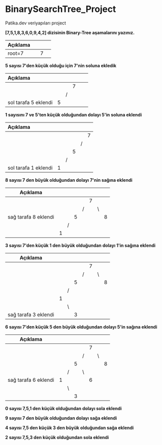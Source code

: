 # BinarySearchTree_Project
Patika.dev veriyapıları project

**[7,5,1,8,3,6,0,9,4,2] dizisinin Binary-Tree aşamalarını yazınız.**  

| Açıklama |      |      |      |
| -------- | :--: | :--: | ---- |
| root=7   |      |  7   |      |
          
**5 sayısı 7'den küçük olduğu için 7'nin soluna ekledik**

| Açıklama             |      |      |      |      |      |
| :------------------- | :--: | :--: | :--: | ---- | ---- |
|                      |      |      |  7   |      |      |
|                      |      |  /   |      |      |      |
| sol tarafa 5 eklendi |  5   |      |      |      |      |

**1 sayısını 7 ve 5'ten küçük olduğundan dolayı 5'in soluna eklendi**

| Açıklama             |      |      |      |      |      |
| :------------------- | :--: | :--: | :--: | :--: | :--: |
|                      |      |      |      |      |  7   |
|                      |      |      |      |  /   |      |
|                      |      |      |  5   |      |      |
|                      |      |  /   |      |      |      |
| sol tarafa 1 eklendi |  1   |      |      |      |      |

**8 sayısı 7 den büyük olduğundan dolayı 7'nin sağına eklendi**

| Açıklama             |      |      |      |      |      |      |      |
| -------------------- | :--: | :--: | :--: | :--: | :--: | :--: | :--: |
|                      |      |      |      |      |  7   |      |      |
|                      |      |      |      |  /   |      |  \   |      |
| sağ tarafa 8 eklendi |      |      |  5   |      |      |      |  8   |
|                      |      |  /   |      |      |      |      |      |
|                      |  1   |      |      |      |      |      |      |

**3 sayısı 7'den küçük 1 den büyük olduğundan dolayı 1'in sağına eklendi**


| Açıklama             |      |      |      |      |      |      |      |
| -------------------- | :--: | ---- | ---- | :--: | :--: | :--: | :--: |
|                      |      |      |      |      |  7   |      |      |
|                      |      |      |      |  /   |      |  \   |      |
|                      |      |      | 5    |      |      |      |  8   |
|                      |      | /    |      |      |      |      |      |
|                      |  1   |      |      |      |      |      |      |
|                      |      | \    |      |      |      |      |      |
| sağ tarafa 3 eklendi |      |      | 3    |      |      |      |      


**6 sayısı 7'den küçük 5 den büyük olduğundan dolayı 5'in sağına eklendi**

| Açıklama             |      |      |      |      |      |      |      |
| -------------------- | :--: | :--: | :--: | :--: | :--: | :--: | :--: |
|                      |      |      |      |      |  7   |      |      |
|                      |      |      |      |  /   |      |  \   |      |
|                      |      |      |  5   |      |      |      |  8   |
|                      |      |  /   |      |  \   |      |      |      |
| sağ tarafa 6 eklendi |  1   |      |      |      |  6   |      |      |
|                      |      |  \   |      |      |      |      |      |
|                      |      |      |  3   |      |      |      |      |



**0 sayısı 7,5,1 den küçük olduğundan dolayı sola eklendi**


**9 sayısı 7 den büyük olduğundan dolayı sağa eklendi**


**4 sayısı 7,5 den küçük 3 den büyük olduğundan sağa eklendi**



**2 sayısı 7,5,3 den küçük olduğundan sola eklendi**



